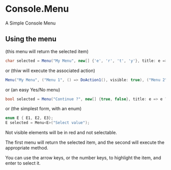 # Console.Menu
A Simple Console Menu

## Using the menu
(this menu will return the selected item)
``` csharp
char selected = Menu("My Menu", new[] {'e', 'r', 't', 'y'}, title: e => e.ToString(), visible: e => true);
```
or (thiw will execute the associated action)
``` csharp
Menu("My Menu", ("Menu 1", () => DoAction1(), visible: true), ("Menu 2", () => DoAction2(), visible: false));
```
or (an easy Yes/No menu)
``` csharp
bool selected = Menu("Continue ?", new[] {true, false}, title: e => e ? "Yes" : "No");
```
or (the simplest form, with an enum)
``` csharp
enum E { E1, E2, E3};
E selected = Menu<E>("Select value");
```
Not visible elements will be in red and not selectable.

The first menu will return the selected item, and the second will execute the appropriate method.

You can use the arrow keys, or the number keys, to highlight the item, and enter to select it.
